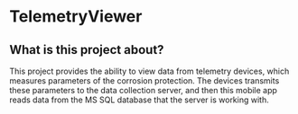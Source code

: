 # TelemetryViewer

## What is this project about? ##

This project provides the ability to view data from telemetry devices, which measures parameters of the corrosion protection. The devices transmits these parameters to the data collection server, and then this mobile app reads data from the MS SQL database that the server is working with.

